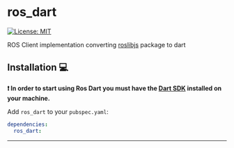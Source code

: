 # ros_dart

[![License: MIT][license_badge]][license_link]

ROS Client implementation converting [roslibjs][roslibjs_link] package to dart

## Installation 💻

**❗ In order to start using Ros Dart you must have the [Dart SDK][dart_install_link] installed on your machine.**

Add `ros_dart` to your `pubspec.yaml`:

```yaml
dependencies:
  ros_dart:
```
---

[dart_install_link]: https://dart.dev/get-dart
[license_badge]: https://img.shields.io/badge/license-MIT-blue.svg
[license_link]: https://opensource.org/licenses/MIT
[roslibjs_link]: https://github.com/RobotWebTools/roslibjs
